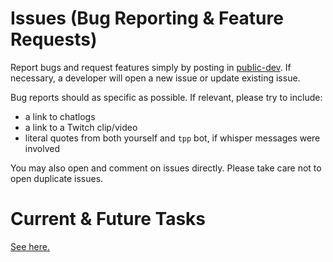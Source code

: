 # Issues (Bug Reporting & Feature Requests)

Report bugs and request features simply by posting in [public-dev](https://discordapp.com/invite/5HrkPR7). If necessary, a developer will open a new issue or update existing issue.
    
Bug reports should as specific as possible. If relevant, please try to include:
- a link to chatlogs
- a link to a Twitch clip/video
- literal quotes from both yourself and `tpp` bot, if whisper messages were involved

You may also open and comment on issues directly. Please take care not to open duplicate issues.

# Current & Future Tasks

[See here.](/UPCOMING.md)
